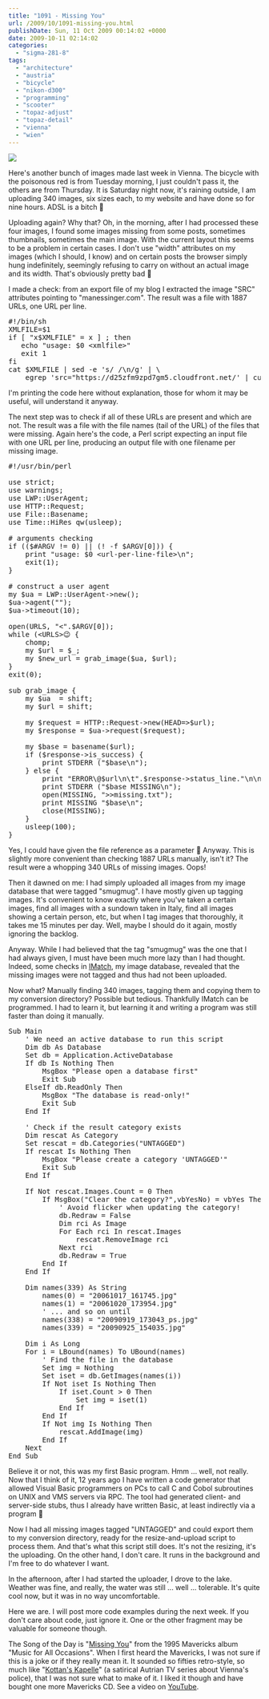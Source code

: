 ```yaml
---
title: "1091 - Missing You"
url: /2009/10/1091-missing-you.html
publishDate: Sun, 11 Oct 2009 00:14:02 +0000
date: 2009-10-11 02:14:02
categories: 
  - "sigma-281-8"
tags: 
  - "architecture"
  - "austria"
  - "bicycle"
  - "nikon-d300"
  - "programming"
  - "scooter"
  - "topaz-adjust"
  - "topaz-detail"
  - "vienna"
  - "wien"
---
```

<a target="_blank" href="https://d25zfm9zpd7gm5.cloudfront.net/1200x1200/2009/20091008_083428_ps.jpg"><img src="https://d25zfm9zpd7gm5.cloudfront.net/0600x0600/2009/20091008_083428_ps.jpg" /></a>

Here's another bunch of images made last week in Vienna. The bicycle with the poisonous red is from Tuesday morning, I just couldn't pass it, the others are from Thursday. It is Saturday night now, it's raining outside, I am uploading 340 images, six sizes each, to my website and have done so for nine hours. ADSL is a bitch 🙂

<a target="_blank" href="https://d25zfm9zpd7gm5.cloudfront.net/1200x1200/2009/20091006_171108_ps.jpg"><img style="margin: 0pt 0px 0pt 10px; float: right;" src="https://d25zfm9zpd7gm5.cloudfront.net/0150x0150/2009/20091006_171108_ps.jpg" alt="" border="0" /></a>  Uploading again? Why that? Oh, in the morning, after I had processed these four images, I found some images missing from some posts, sometimes thumbnails, sometimes the main image. With the current layout this seems to be a problem in certain cases. I don't use "width" attributes on my images (which I should, I know) and on certain posts the browser simply hung indefinitely, seemingly refusing to carry on without an actual image and its width. That's obviously pretty bad 🙂

I made a check: from an export file of my blog I extracted the image "SRC" attributes pointing to "manessinger.com". The result was a file with 1887 URLs, one URL per line.

<pre class="codeexample">#!/bin/sh
XMLFILE=$1
if [ "x$XMLFILE" = x ] ; then
   echo "usage: $0 &lt;xmlfile&gt;"
   exit 1
fi
cat $XMLFILE | sed -e 's/ /\n/g' | \
    egrep 'src="https://d25zfm9zpd7gm5.cloudfront.net/' | cut -d'"' -f2</pre>

I'm printing the code here without explanation, those for whom it may be useful, will understand it anyway.

The next step was to check if all of these URLs are present and which are not. The result was a file with the file names (tail of the URL) of the files that were missing. Again here's the code, a Perl script expecting an input file with one URL per line, producing an output file with one filename per missing image.

<pre class="codeexample">#!/usr/bin/perl                                             

use strict;
use warnings;
use LWP::UserAgent;
use HTTP::Request;
use File::Basename;
use Time::HiRes qw(usleep);

# arguments checking
if (($#ARGV != 0) || (! -f $ARGV[0])) {
    print "usage: $0 &lt;url-per-line-file&gt;\n";
    exit(1);
}

# construct a user agent
my $ua = LWP::UserAgent-&gt;new();
$ua-&gt;agent("");
$ua-&gt;timeout(10);

open(URLS, "&lt;".$ARGV[0]);
while (&lt;URLS&gt😉 {
    chomp;
    my $url = $_;
    my $new_url = grab_image($ua, $url);
}
exit(0);

sub grab_image {
    my $ua  = shift;
    my $url = shift;

    my $request = HTTP::Request-&gt;new(HEAD=&gt;$url);
    my $response = $ua-&gt;request($request);

    my $base = basename($url);
    if ($response-&gt;is_success) {
        print STDERR ("$base\n");
    } else {
        print "ERROR\@$url\n\t".$response-&gt;status_line."\n\n";
        print STDERR ("$base MISSING\n");
        open(MISSING, "&gt;&gt;missing.txt");
        print MISSING "$base\n";
        close(MISSING);
    }
    usleep(100);
}</pre>

Yes, I could have given the file reference as a parameter 🙂 Anyway. This is slightly more convenient than checking 1887 URLs manually, isn't it? The result were a whopping 340 URLs of missing images. Oops!

<a target="_blank" href="https://d25zfm9zpd7gm5.cloudfront.net/1200x1200/2009/20091008_083933_ps.jpg"><img style="margin: 0pt 10px 0pt 0px; float: left;" src="https://d25zfm9zpd7gm5.cloudfront.net/0150x0150/2009/20091008_083933_ps.jpg" alt="" border="0" /></a> Then it dawned on me: I had simply uploaded all images from my image database that were tagged "smugmug". I have mostly given up tagging images. It's convenient to know exactly where you've taken a certain images, find all images with a sundown taken in Italy, find all images showing a certain person, etc, but when I tag images that thoroughly, it takes me 15 minutes per day. Well, maybe I should do it again, mostly ignoring the backlog.

Anyway. While I had believed that the tag "smugmug" was the one that I had always given, I must have been much more lazy than I had thought. Indeed, some checks in <a target="_blank" href="http://www.photools.com/">IMatch</a>, my image database, revealed that the missing images were not tagged and thus had not been uploaded.

Now what? Manually finding 340 images, tagging them and copying them to my conversion directory? Possible but tedious. Thankfully IMatch can be programmed. I had to learn it, but learning it and writing a program was still faster than doing it manually.

<pre class="codeexample">Sub Main
	' We need an active database to run this script
	Dim db As Database
	Set db = Application.ActiveDatabase
	If db Is Nothing Then
		MsgBox "Please open a database first"
		Exit Sub
	ElseIf db.ReadOnly Then
		MsgBox "The database is read-only!"
		Exit Sub
	End If

	' Check if the result category exists
	Dim rescat As Category
	Set rescat = db.Categories("UNTAGGED")
	If rescat Is Nothing Then
		MsgBox "Please create a category 'UNTAGGED'"
		Exit Sub
	End If

	If Not rescat.Images.Count = 0 Then
		If MsgBox("Clear the category?",vbYesNo) = vbYes Then
			' Avoid flicker when updating the category!
			db.Redraw = False
			Dim rci As Image
			For Each rci In rescat.Images
				rescat.RemoveImage rci
			Next rci
			db.Redraw = True
		End If
	End If

	Dim names(339) As String
        names(0) = "20061017_161745.jpg"
        names(1) = "20061020_173954.jpg"
        ' ... and so on until
        names(338) = "20090919_173043_ps.jpg"
        names(339) = "20090925_154035.jpg"

	Dim i As Long
	For i = LBound(names) To UBound(names)
		' Find the file in the database
        Set img = Nothing
        Set iset = db.GetImages(names(i))
        If Not iset Is Nothing Then
            If iset.Count > 0 Then
                Set img = iset(1)
            End If
        End If
        If Not img Is Nothing Then
			rescat.AddImage(img)
		End If
	Next
End Sub</pre>

Believe it or not, this was my first Basic program. Hmm ... well, not really. Now that I think of it, 12 years ago I have written a code generator that allowed Visual Basic programmers on PCs to call C and Cobol subroutines on UNIX and VMS servers via RPC. The tool had generated client- and server-side stubs, thus I already have written Basic, at least indirectly via a program 🙂

<a target="_blank" href="https://d25zfm9zpd7gm5.cloudfront.net/1200x1200/2009/20091008_170058_ps.jpg"><img style="margin: 0pt 0px 0pt 10px; float: right;" src="https://d25zfm9zpd7gm5.cloudfront.net/0150x0150/2009/20091008_170058_ps.jpg" alt="" border="0" /></a> Now I had all missing images tagged "UNTAGGED" and could export them to my conversion directory, ready for the resize-and-upload script to process them. And that's what this script still does. It's not the resizing, it's the uploading. On the other hand, I don't care. It runs in the background and I'm free to do whatever I want.

In the afternoon, after I had started the uploader, I drove to the lake. Weather was fine, and really, the water was still ... well ... tolerable. It's quite cool now, but it was in no way uncomfortable.


Here we are. I will post more code examples during the next week. If you don't care about code, just ignore it. One or the other fragment may be valuable for someone though.

The Song of the Day is "<a target="_blank" href="http://www.lyricsmode.com/lyrics/t/the_mavericks/missing_you.html">Missing You</a>" from the 1995 Mavericks album "Music for All Occasions". When I first heard the Mavericks, I was not sure if this is a joke or if they really mean it. It sounded so fifties retro-style, so much like "<a href="http://www.youtube.com/watch?v=YpsLPGIKHXo">Kottan's Kapelle</a>" (a satirical Autrian TV series about Vienna's police), that I was not sure what to make of it. I liked it though and have bought one more Mavericks CD. See a video on <a target="_blank" href="http://www.youtube.com/watch?v=33auXehRQUc">YouTube</a>.
